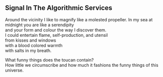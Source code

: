 Signal In The Algorithmic Services
----------------------------------
Around the vicinity I like to magnify like a molested propeller. In my sea at midnight you are like a serendipity  
and your form and colour the way I discover them.  
I could entertain flame, self-production, and utensil  
from kisses and windows  
with a blood colored warmth  
with salts in my breath.  
  
What funny things does the toucan contain?  
How little we circumscribe and how much it fashions the funny things of this universe.  

